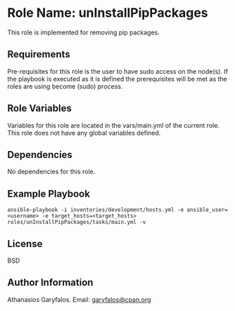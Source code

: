 Role Name: unInstallPipPackages
=========

This role is implemented for removing pip packages.

Requirements
------------

Pre-requisites for this role is the user to have sudo access on the node(s). If the playbook is executed as it is defined the prerequisites will be met as the roles are using become (sudo) process.

Role Variables
--------------

Variables for this role are located in the vars/main.yml of the current role. This role does not have any global variables defined.

Dependencies
------------

No dependencies for this role.

Example Playbook
----------------

`ansible-playbook -i inventories/development/hosts.yml -e ansible_user=<username> -e target_hosts=<target_hosts> roles/unInstallPipPackages/tasks/main.yml -v`

License
-------

BSD

Author Information
------------------

Athanasios Garyfalos. Email: garyfalos@cpan.org
